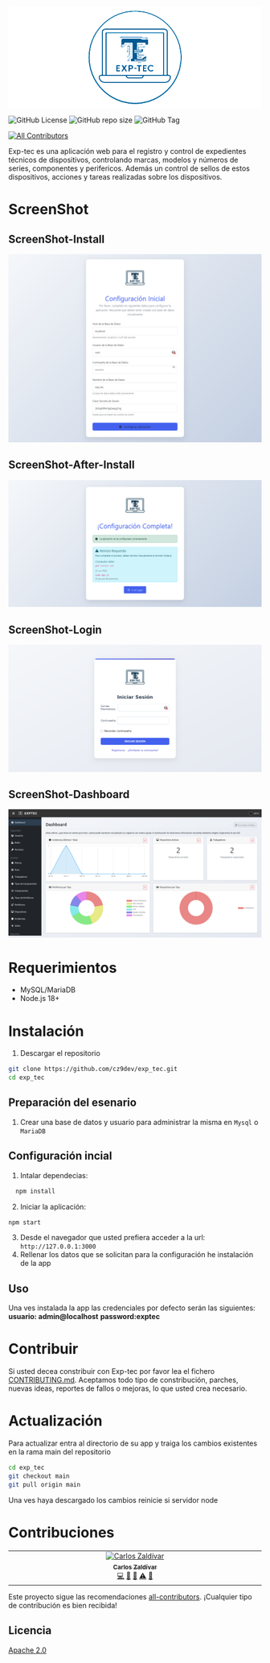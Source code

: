 <p align="center" width="100%" style="filter: brightness(2); background: #889;">
  <img src="imgs/logo.png" width="200" height="200"></br>  
</p>

![GitHub License](https://img.shields.io/github/license/cz9dev/exp_tec)
![GitHub repo size](https://img.shields.io/github/repo-size/cz9dev/exp_tec)
![GitHub Tag](https://img.shields.io/github/v/tag/cz9dev/exp_tec)
<!-- ALL-CONTRIBUTORS-BADGE:START - Do not remove or modify this section -->
[![All Contributors](https://img.shields.io/badge/all_contributors-1-orange.svg?style=flat-square)](#contributors-)
<!-- ALL-CONTRIBUTORS-BADGE:END -->

Exp-tec es una aplicación web para el registro y control de expedientes técnicos de dispositivos, controlando marcas, modelos y números de series, componentes y perifericos. Además un control de sellos de estos dispositivos, acciones y tareas realizadas sobre los dispositivos.

# ScreenShot

## ScreenShot-Install
![](imgs/screenshot-install.png)
## ScreenShot-After-Install
![](imgs/screenshot-after-install.png)
## ScreenShot-Login
![](imgs/screenshot-login.png)
## ScreenShot-Dashboard
![](imgs/screenshot-dashboard.png)

# Requerimientos
- MySQL/MariaDB
- Node.js 18+

# Instalación
1. Descargar el repositorio
```bash
git clone https://github.com/cz9dev/exp_tec.git
cd exp_tec
```
## Preparación del esenario
1. Crear una base de datos y usuario para administrar la misma en ```Mysql``` o ```MariaDB```

## Configuración incial
1. Intalar dependecias:
```bash
  npm install  
```
2. Iniciar la aplicación:
```bash
npm start
```
3. Desde el navegador que usted prefiera acceder a la url: ```http://127.0.0.1:3000```
4. Rellenar los datos que se solicitan para la configuración he instalación de la app

## Uso
Una ves instalada la app las credenciales por defecto serán las siguientes:
**usuario: admin@localhost**
**password:exptec** 

# Contribuir
Si usted decea constribuir con Exp-tec por favor lea el fichero [CONTRIBUTING.md](CONTRIBUTING.md). Aceptamos todo tipo de constribución, parches, nuevas ideas, reportes de fallos o mejoras, lo que usted crea necesario.

# Actualización
Para actualizar entra al directorio de su app y traiga los cambios existentes en la rama main del repositorio
```bash
cd exp_tec
git checkout main
git pull origin main 
```
Una ves haya descargado los cambios reinicie si servidor node

# Contribuciones

<!-- ALL-CONTRIBUTORS-LIST:START - Do not remove or modify this section -->
<!-- prettier-ignore-start -->
<!-- markdownlint-disable -->
<table>
  <tbody>
    <tr>
      <td align="center" valign="top" width="14.28%"><a href="https://cz9dev.github.io/"><img src="https://avatars.githubusercontent.com/u/97544746?v=4?s=100" width="100px;" alt="Carlos Zaldívar"/><br /><sub><b>Carlos Zaldívar</b></sub></a><br /><a href="#code-cz9dev" title="Code">💻</a> <a href="#doc-cz9dev" title="Documentation">📖</a> <a href="#design-cz9dev" title="Design">🎨</a> <a href="#test-cz9dev" title="Tests">⚠️</a> <a href="#maintenance-cz9dev" title="Maintenance">🚧</a></td>
    </tr>
  </tbody>
</table>

<!-- markdownlint-restore -->
<!-- prettier-ignore-end -->

<!-- ALL-CONTRIBUTORS-LIST:END -->

Este proyecto sigue las recomendaciones [all-contributors](https://github.com/all-contributors/all-contributors). ¡Cualquier tipo de contribución es bien recibida!


## Licencia
[Apache 2.0](LICENSE)